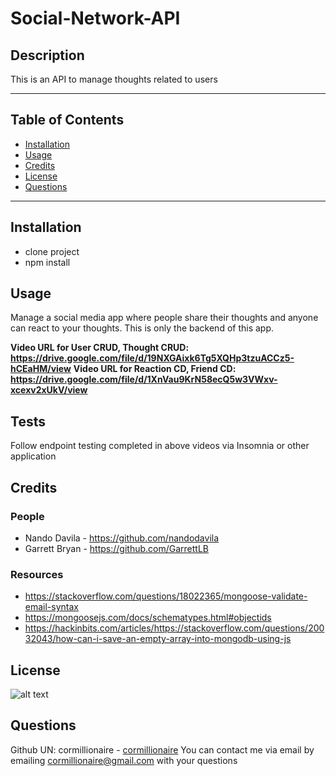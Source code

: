 # Social-Network-API
## Description
This is an API to manage thoughts related to users

---
## Table of Contents
- [Installation](#installation)
- [Usage](#usage)
- [Credits](#credits)
- [License](#license)
- [Questions](#questions)
---
## Installation
- clone project
- npm install

## Usage
Manage a social media app where people share their thoughts and anyone can react to your thoughts. This is only the backend of this app. 

**Video URL for User CRUD, Thought CRUD: https://drive.google.com/file/d/19NXGAixk6Tg5XQHp3tzuACCz5-hCEaHM/view**
**Video URL for Reaction CD, Friend CD: https://drive.google.com/file/d/1XnVau9KrN58ecQ5w3VWxv-xcexv2xUkV/view**

## Tests
Follow endpoint testing completed in above videos via Insomnia or other application

## Credits
### People
- Nando Davila - https://github.com/nandodavila
- Garrett Bryan - https://github.com/GarrettLB 

### Resources
- https://stackoverflow.com/questions/18022365/mongoose-validate-email-syntax
- https://mongoosejs.com/docs/schematypes.html#objectids
- https://hackinbits.com/articles/https://stackoverflow.com/questions/20032043/how-can-i-save-an-empty-array-into-mongodb-using-js

## License
![alt text](https://img.shields.io/static/v1?label=ISC&message=ISC&color=brightgreen&style=plastic)
## Questions
Github UN: cormillionaire - [cormillionaire](https://github.com/cormillionaire)
You can contact me via email by emailing cormillionaire@gmail.com with your questions
